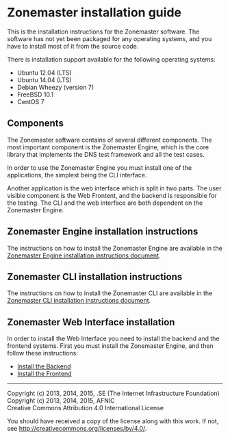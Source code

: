 # Zonemaster installation guide

This is the installation instructions for the Zonemaster software. The
software has not yet been packaged for any operating systems, and you
have to install most of it from the source code.

There is installation support available for the following operating systems:

 * Ubuntu 12.04 (LTS)
 * Ubuntu 14.04 (LTS)
 * Debian Wheezy (version 7)
 * FreeBSD 10.1
 * CentOS 7


## Components

The Zonemaster software contains of several different components. The
most important component is the Zonemaster Engine, which is the core
library that implements the DNS test framework and all the test cases.

In order to use the Zonemaster Engine you must install one of the
applications, the simplest being the CLI interface.

Another application is the web interface which is split in two
parts. The user visible component is the Web Frontent, and the backend
is responsible for the testing. The CLI and the web interface are both
dependent on the Zonemaster Engine.


## Zonemaster Engine installation instructions

The instructions on how to install the Zonemaster Engine are available in the
[Zonemaster Engine installation instructions document](https://github.com/dotse/zonemaster-engine/blob/master/doc/installation.md).


## Zonemaster CLI installation instructions

The instructions on how to install the Zonemaster CLI are available in the
[Zonemaster CLI installation instructions document](https://github.com/dotse/zonemaster-cli/blob/master/doc/installation.md).


## Zonemaster Web Interface installation

In order to install the Web Interface you need to install the backend
and the frontend systems. First you must install the Zonemaster Engine,
and then follow these instructions:

 * [Install the Backend](https://github.com/dotse/zonemaster-backend/blob/master/docs/installation.md)
 * [Install the Frontend](https://github.com/dotse/zonemaster-gui/blob/master/Zonemaster_Dancer/Doc/zonemaster-frontend-installation-instructions.md)



-------

Copyright (c) 2013, 2014, 2015, .SE (The Internet Infrastructure Foundation)  
Copyright (c) 2013, 2014, 2015, AFNIC  
Creative Commons Attribution 4.0 International License

You should have received a copy of the license along with this
work.  If not, see <http://creativecommons.org/licenses/by/4.0/>.
